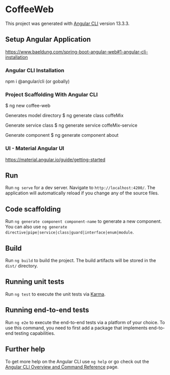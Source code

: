 # CoffeeWeb

This project was generated with [Angular CLI](https://github.com/angular/angular-cli) version 13.3.3.

## Setup Angular Application

https://www.baeldung.com/spring-boot-angular-web#1-angular-cli-installation

### Angular CLI Installation

npm i @angular/cli
(or gobally)

### Project Scaffolding With Angular CLI

$ ng new coffee-web

Generates model directory $ ng generate class coffeMix

Generate service class $ ng generate service coffeMix-service

Generate component
$ ng generate component about

### UI - Material Angular UI

https://material.angular.io/guide/getting-started

## Run

Run `ng serve` for a dev server. Navigate to `http://localhost:4200/`. The application will automatically reload if you change any of the source files.

## Code scaffolding

Run `ng generate component component-name` to generate a new component. You can also use `ng generate directive|pipe|service|class|guard|interface|enum|module`.

## Build

Run `ng build` to build the project. The build artifacts will be stored in the `dist/` directory.

## Running unit tests

Run `ng test` to execute the unit tests via [Karma](https://karma-runner.github.io).

## Running end-to-end tests

Run `ng e2e` to execute the end-to-end tests via a platform of your choice. To use this command, you need to first add a package that implements end-to-end testing capabilities.

## Further help

To get more help on the Angular CLI use `ng help` or go check out the [Angular CLI Overview and Command Reference](https://angular.io/cli) page.
